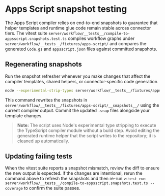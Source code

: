 # Apps Script snapshot testing

The Apps Script compiler relies on end-to-end snapshots to guarantee that helper templates and runtime glue
code remain stable across connector tiers. The vitest suite `server/workflow/__tests__/compile-to-appsscript.snapshots.test.ts`
compiles workflow graphs under `server/workflow/__tests__/fixtures/apps-script/` and compares the generated
`Code.gs` and `appsscript.json` files against committed snapshots.

## Regenerating snapshots

Run the snapshot refresher whenever you make changes that affect the compiler templates, shared helpers,
or connector-specific code generation.

```bash
node --experimental-strip-types server/workflow/__tests__/fixtures/apps-script/refresh-snapshots.ts
```

This command rewrites the snapshots in `server/workflow/__tests__/fixtures/apps-script/__snapshots__/` using
the current compiler output. Commit the updated `.snap` files alongside your template changes.

> **Note:** The script uses Node's experimental type stripping to execute the TypeScript compiler module
> without a build step. Avoid editing the generated runtime helper that the script writes to the
> repository; it is cleaned up automatically.

## Updating failing tests

When the vitest suite reports a snapshot mismatch, review the diff to ensure the new output is expected.
If the changes are intentional, rerun the command above to refresh the snapshots and then re-run
`vitest run server/workflow/__tests__/compile-to-appsscript.snapshots.test.ts --coverage` to confirm the
suite passes.
